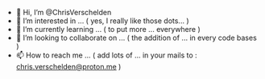 - 👋 Hi, I’m @ChrisVerschelden
- 👀 I’m interested in ... ( yes, I really like those dots... )
- 🌱 I’m currently learning ... ( to put more ... everywhere )
- 💞️ I’m looking to collaborate on ... ( the addition of ... in every code bases )
- 📫 How to reach me ... ( add lots of ... in your mails to : chris.verschelden@proton.me )

<!---
ChrisVerschelden/ChrisVerschelden is a ✨ special ✨ repository because its `README.md` (this file) appears on your GitHub profile.
You can click the Preview link to take a look at your changes.
--->
